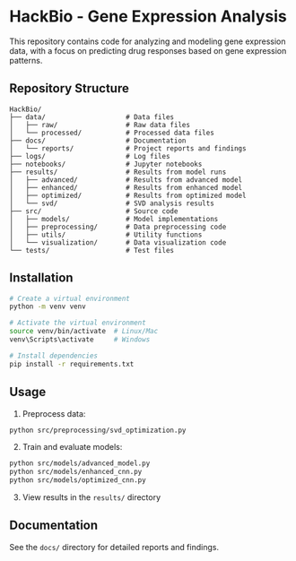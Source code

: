 # HackBio - Gene Expression Analysis

This repository contains code for analyzing and modeling gene expression data, with a focus on predicting drug responses based on gene expression patterns.

## Repository Structure

```
HackBio/
├── data/                    # Data files
│   ├── raw/                 # Raw data files
│   └── processed/           # Processed data files
├── docs/                    # Documentation
│   └── reports/             # Project reports and findings
├── logs/                    # Log files
├── notebooks/               # Jupyter notebooks
├── results/                 # Results from model runs
│   ├── advanced/            # Results from advanced model
│   ├── enhanced/            # Results from enhanced model
│   ├── optimized/           # Results from optimized model
│   └── svd/                 # SVD analysis results
├── src/                     # Source code
│   ├── models/              # Model implementations
│   ├── preprocessing/       # Data preprocessing code
│   ├── utils/               # Utility functions
│   └── visualization/       # Data visualization code
└── tests/                   # Test files
```

## Installation

```bash
# Create a virtual environment
python -m venv venv

# Activate the virtual environment
source venv/bin/activate  # Linux/Mac
venv\Scripts\activate     # Windows

# Install dependencies
pip install -r requirements.txt
```

## Usage

1. Preprocess data:
```bash
python src/preprocessing/svd_optimization.py
```

2. Train and evaluate models:
```bash
python src/models/advanced_model.py
python src/models/enhanced_cnn.py
python src/models/optimized_cnn.py
```

3. View results in the `results/` directory

## Documentation

See the `docs/` directory for detailed reports and findings. 